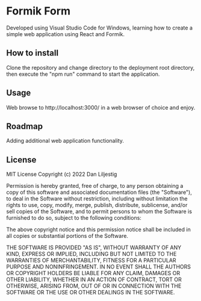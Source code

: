 # Formik Form
Developed using Visual Studio Code for Windows, learning how to create a simple web application using React and Formik.
## How to install
Clone the repository and change directory to the deployment root directory, then execute the "npm run" command to start the application.
## Usage
Web browse to http://localhost:3000/ in a web browser of choice and enjoy.
## Roadmap
Adding additional web application functionality.
## License
MIT License
Copyright (c) 2022 Dan Liljestig

Permission is hereby granted, free of charge, to any person obtaining a copy of this software and associated documentation files (the "Software"), to deal in the Software without restriction, including without limitation the rights to use, copy, modify, merge, publish, distribute, sublicense, and/or sell copies of the Software, and to permit persons to whom the Software is furnished to do so, subject to the following conditions:

The above copyright notice and this permission notice shall be included in all copies or substantial portions of the Software.

THE SOFTWARE IS PROVIDED "AS IS", WITHOUT WARRANTY OF ANY KIND, EXPRESS OR IMPLIED, INCLUDING BUT NOT LIMITED TO THE WARRANTIES OF MERCHANTABILITY, FITNESS FOR A PARTICULAR PURPOSE AND NONINFRINGEMENT. IN NO EVENT SHALL THE AUTHORS OR COPYRIGHT HOLDERS BE LIABLE FOR ANY CLAIM, DAMAGES OR OTHER LIABILITY, WHETHER IN AN ACTION OF CONTRACT, TORT OR OTHERWISE, ARISING FROM, OUT OF OR IN CONNECTION WITH THE SOFTWARE OR THE USE OR OTHER DEALINGS IN THE SOFTWARE.